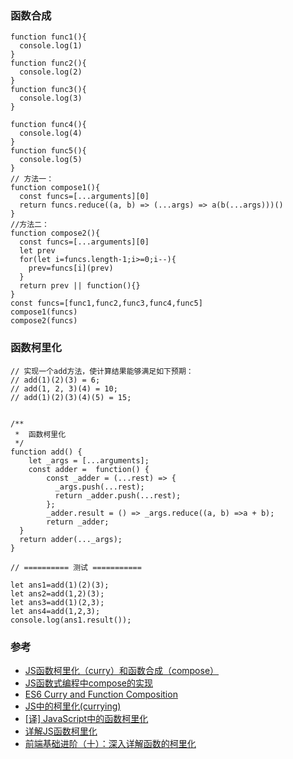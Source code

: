 
### 函数合成  
```
function func1(){
  console.log(1)
}
function func2(){
  console.log(2)
}
function func3(){
  console.log(3)
}

function func4(){
  console.log(4)
}
function func5(){
  console.log(5)
}
// 方法一：
function compose1(){
  const funcs=[...arguments][0]
  return funcs.reduce((a, b) => (...args) => a(b(...args)))()
}
//方法二：
function compose2(){
  const funcs=[...arguments][0]
  let prev
  for(let i=funcs.length-1;i>=0;i--){
    prev=funcs[i](prev)
  }
  return prev || function(){}
}
const funcs=[func1,func2,func3,func4,func5]
compose1(funcs)
compose2(funcs)
```

### 函数柯里化  
```
// 实现一个add方法，使计算结果能够满足如下预期：
// add(1)(2)(3) = 6;
// add(1, 2, 3)(4) = 10;
// add(1)(2)(3)(4)(5) = 15;


/**
 *  函数柯里化
 */
function add() {
    let _args = [...arguments];
    const adder =  function() {
        const _adder = (...rest) => {
          _args.push(...rest);
          return _adder.push(...rest);
        };
        _adder.result = () => _args.reduce((a, b) =>a + b);
        return _adder;
  }
  return adder(..._args);
}

// ========== 测试 ===========

let ans1=add(1)(2)(3);
let ans2=add(1,2)(3);
let ans3=add(1)(2,3);
let ans4=add(1,2,3);
console.log(ans1.result());
```


### 参考  
- [JS函数柯里化（curry）和函数合成（compose）](http://c.biancheng.net/view/5744.html)  
- [JS函数式编程中compose的实现](https://www.jianshu.com/p/eda918cf738a)  
- [ES6 Curry and Function Composition](https://github.com/learn-javascript-courses/es6-curry)  
- [JS中的柯里化(currying)](https://www.zhangxinxu.com/wordpress/2013/02/js-currying/)  
- [[译] JavaScript中的函数柯里化](https://juejin.im/post/5c1a2f786fb9a04a073051f4)  
- [详解JS函数柯里化](https://www.jianshu.com/p/2975c25e4d71)  
- [前端基础进阶（十）：深入详解函数的柯里化](https://www.jianshu.com/p/5e1899fe7d6b)